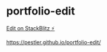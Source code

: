 # portfolio-edit

[Edit on StackBlitz ⚡️](https://stackblitz.com/edit/portfolio-edit)

https://pestler.github.io/portfolio-edit/

